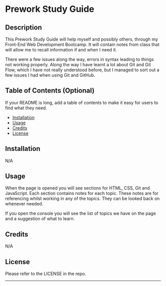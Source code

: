 # Prework Study Guide

## Description

This Prework Study Guide will help myself and possibly others, through my Front-End Web Development Bootcamp. It will contain notes from class that will allow me to recall information if and when I need it.  

There were a few issues along the way, errors in syntax leading to things not working properly.  Along the way I have learnt a lot about Git and Git Flow, which I have not really understood before, but I managed to sort out a few issues I had when using Git and GitHub.


## Table of Contents (Optional)

If your README is long, add a table of contents to make it easy for users to find what they need.

- [Installation](#installation)
- [Usage](#usage)
- [Credits](#credits)
- [License](#license)

## Installation

N/A

## Usage

When the page is opened you will see sections for HTML, CSS, Git and JavaScript.  Each section contains notes for each topic.  These notes are for referencing whilst working in any of the topics.  They can be looked back on whenever needed.

If you open the console you will see the list of topics we have on the page and a suggestion of what to learn.

## Credits

N/A

## License

Please refer to the LICENSE in the repo.

---